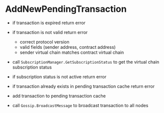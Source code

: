 # AddNewPendingTransaction

* if transaction is expired return error
* if transaction is not valid return error
  * correct protocol version
  * valid fields (sender address, contract address)
  * sender virtual chain matches contract virtual chain

* call `SubscriptionManager.GetSubscriptionStatus` to get the virtual chain subscription status
* if subscription status is not active return error

* if transaction already exists in pending transaction cache return error
* add transaction to pending transaction cache

* call `Gossip.BroadcastMessage` to broadcast transaction to all nodes
